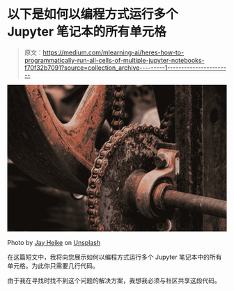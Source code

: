 # 以下是如何以编程方式运行多个 Jupyter 笔记本的所有单元格

> 原文：<https://medium.com/mlearning-ai/heres-how-to-programmatically-run-all-cells-of-multiple-jupyter-notebooks-f70f32b7091?source=collection_archive---------1----------------------->

![](img/f06b4bbcf5dad7d87ab0d40adc8190c4.png)

Photo by [Jay Heike](https://unsplash.com/@jayrheike?utm_source=medium&utm_medium=referral) on [Unsplash](https://unsplash.com?utm_source=medium&utm_medium=referral)

在这篇短文中，我将向您展示如何以编程方式运行多个 Jupyter 笔记本中的所有单元格。为此你只需要几行代码。

由于我在寻找时找不到这个问题的解决方案，我想我必须与社区共享这段代码。
